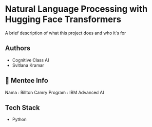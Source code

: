 
# Natural Language Processing with Hugging Face Transformers

A brief description of what this project does and who it's for


## Authors

- Cognitive Class AI
- Svitlana Kramar


## 🚀 Mentee Info
Nama : Billton Camry
Program : IBM Advanced AI



## Tech Stack
- Python


